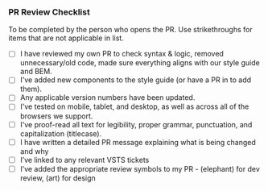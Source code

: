 ### PR Review Checklist
To be completed by the person who opens the PR. Use strikethroughs for items that are not applicable in list.
- [ ] I have reviewed my own PR to check syntax & logic, removed unnecessary/old code, made sure everything aligns with our style guide and BEM.
- [ ] I've added new components to the style guide (or have a PR in to add them).
- [ ] Any applicable version numbers have been updated.
- [ ] I've tested on mobile, tablet, and desktop, as well as across all of the browsers we support.
- [ ] I've proof-read all text for legibility, proper grammar, punctuation, and capitalization (titlecase).
- [ ] I have written a detailed PR message explaining what is being changed and why
- [ ] I’ve linked to any relevant VSTS tickets
- [ ] I’ve added the appropriate review symbols to my PR - (elephant) for dev review, (art) for design
